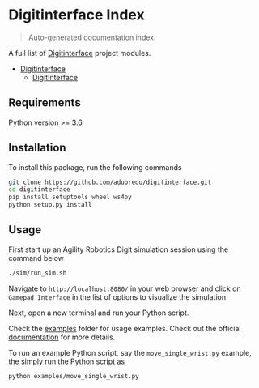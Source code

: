# Digitinterface Index

> Auto-generated documentation index.

A full list of [Digitinterface](https://github.com/adubredu/digitinterface) project modules.

- [Digitinterface](digitinterface/index.md#digitinterface)
    - [DigitInterface](digitinterface/digitinterface.md#digitinterface)


## Requirements
Python version >= 3.6

## Installation
To install this package, run the following commands
```bash
git clone https://github.com/adubredu/digitinterface.git
cd digitinterface
pip install setuptools wheel ws4py
python setup.py install
```

## Usage
First start up an Agility Robotics Digit simulation session using the command below
```bash
./sim/run_sim.sh
```
Navigate to `http://localhost:8080/` in your web browser and click on `Gamepad Interface` in the list of options to visualize the simulation

Next, open a new terminal and run your Python script.

Check the [examples](https://github.com/adubredu/digitinterface/tree/main/examples) folder for usage examples. Check out the official [documentation](https://adubredu.github.io/digitinterface) for more details.

To run an example Python script, say the `move_single_wrist.py` example, the simply run the Python script as
```bash
python examples/move_single_wrist.py
```